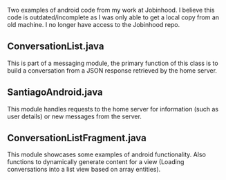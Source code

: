 Two examples of android code from my work at Jobinhood. I believe this code is outdated/incomplete as I was only able to get a local copy from an old machine. I no longer have access to the Jobinhood repo.

## ConversationList.java

This is part of a messaging module, the primary function of this class is to build a conversation from a JSON response retrieved by the home server.

## SantiagoAndroid.java

This module handles requests to the home server for information (such as user details) or new messages from the server.

## ConversationListFragment.java

This module showcases some examples of android functionality. Also functions to dynamically generate content for a view (Loading conversations into a list view based on array entities).
